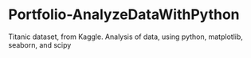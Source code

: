 # Portfolio-AnalyzeDataWithPython
Titanic dataset, from Kaggle. Analysis of data, using python, matplotlib, seaborn, and scipy
